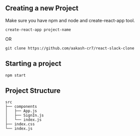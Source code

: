 ## Creating a new Project

Make sure you have npm and node and create-react-app tool.

```
create-react-app project-name
```

OR

```
git clone https://github.com/aakash-cr7/react-slack-clone
```

## Starting a project

```
npm start
```

## Project Structure

```
src
├── components
│   ├── App.js
│   ├── SignIn.js
│   └── index.js
├── index.css
└── index.js
```
